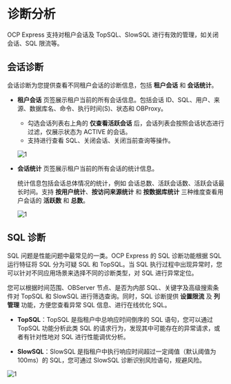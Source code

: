 # 诊断分析

OCP Express 支持对租户会话及 TopSQL、SlowSQL 进行有效的管理，如关闭会话、SQL 限流等。

## 会话诊断

会话诊断为您提供查看不同租户会话的诊断信息，包括 **租户会话** 和 **会话统计**。

* **租户会话** 页签展示租户当前的所有会话信息。包括会话 ID、SQL、用户、来源、数据库名、命令、执行时间(S)、状态和 OBProxy。

  * 勾选会话列表右上角的 **仅查看活跃会话** 后，会话列表会按照会话状态进行过滤，仅展示状态为 ACTIVE 的会话。
  * 支持进行查看 SQL、关闭会话、关闭当前查询等操作。

  ![1](https://obbusiness-private.oss-cn-shanghai.aliyuncs.com/doc/img/ocp/ocp-express/%E7%A7%9F%E6%88%B7%E4%BC%9A%E8%AF%9D.png)

* **会话统计** 页签展示租户当前的所有会话的统计信息。

    统计信息包括会话总体情况的统计，例如 会话总数、活跃会话数、活跃会话最长时间。支持 **按用户统计**、**按访问来源统计** 和 **按数据库统计** 三种维度查看用户会话的 **活跃数** 和 **总数**。

    ![1](https://obbusiness-private.oss-cn-shanghai.aliyuncs.com/doc/img/ocp/ocp-express/%E4%BC%9A%E8%AF%9D%E7%BB%9F%E8%AE%A1.png)

## SQL 诊断

SQL 问题是性能问题中最常见的一类。OCP Express 的 SQL 诊断功能根据 SQL 运行特征将 SQL 分为可疑 SQL 和 TopSQL。当 SQL 执行过程中出现异常时，您可以针对不同应用场景来选择不同的诊断类型，对 SQL 进行异常定位。

您可以根据时间范围、OBServer 节点、是否为内部 SQL、关键字及高级搜索条件对 TopSQL 和 SlowSQL 进行筛选查询。同时，SQL 诊断提供 **设置限流** 及 **列管理** 功能，方便您查看异常 SQL 信息、进行在线优化 SQL。

* **TopSQL**：TopSQL 是指租户中总响应时间倒序的 SQL 语句，您可以通过 TopSQL 功能分析此类 SQL 的请求行为，发现其中可能存在的异常请求，或者有针对性地对 SQL 进行性能调优分析。

* **SlowSQL**：SlowSQL 是指租户中执行响应时间超过一定阈值（默认阈值为 100ms）的 SQL，您可通过 SlowSQL 诊断识别风险语句，规避风险。

![1](https://obbusiness-private.oss-cn-shanghai.aliyuncs.com/doc/img/ocp/ocp-express/SQL%20%E8%AF%8A%E6%96%AD.png)
